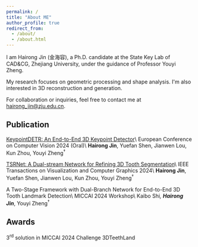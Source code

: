 ```yaml
---
permalink: /
title: "About ME"
author_profile: true
redirect_from: 
  - /about/
  - /about.html
---
```


I am Hairong Jin (金海容), a Ph.D. candidate at the State Key Lab of CAD&CG, Zhejiang University, under the guidance of Professor Youyi Zheng.

My research focuses on geometric processing and shape analysis. I'm also interested in 3D reconstruction and generation.

For collaboration or inquiries, feel free to contact me at hairong_jin@zju.edu.cn.

Publication
------
[KeypointDETR: An End-to-End 3D Keypoint Detector](https://link.springer.com/chapter/10.1007/978-3-031-72904-1_22)\\
European Conference on Computer Vision 2024 (Oral)\\
**Hairong Jin**, Yuefan Shen, Jianwen Lou, Kun Zhou, Youyi Zheng<sup>$\dagger$</sup>

[TSRNet: A Dual-stream Network for Refining 3D Tooth Segmentation](https://ieeexplore.ieee.org/abstract/document/10562232)\\
IEEE Transactions on Visualization and Computer Graphics 2024\\
**Hairong Jin**, Yuefan Shen, Jianwen Lou, Kun Zhou, Youyi Zheng<sup>$\dagger$</sup>

A Two-Stage Framework with Dual-Branch Network for End-to-End 3D Tooth Landmark Detection\\
MICCAI 2024 Workshop\\
Kaibo Shi<sup>*</sup>, **Hairong Jin**<sup>*</sup>, Youyi Zheng<sup>$\dagger$</sup>

Awards
------
3<sup>rd</sup> solution in MICCAI 2024 Challenge 3DTeethLand

